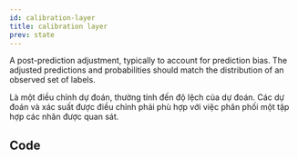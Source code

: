 ```yaml
---
id: calibration-layer
title: calibration layer
prev: state
---
```


A post-prediction adjustment, typically to account for prediction bias. The adjusted predictions and probabilities should match the distribution of an observed set of labels.

Là một điều chỉnh dự đoán, thường tính đến độ lệch của dự đoán. Các dự đoán và xác suất được điều chỉnh phải phù hợp với việc phân phối một tập hợp các nhãn được quan sát.

## Code